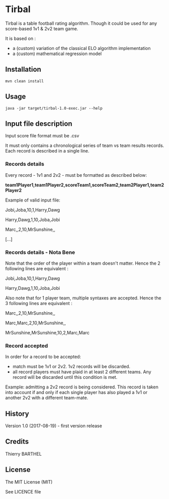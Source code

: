 # Tirbal
 
Tirbal is a table football rating algorithm. 
Though it could be used for any score-based 1v1 & 2v2 team game.

It is based on : 
* a (custom) variation of the classical ELO algorithm implementation
* a (custom) mathematical regression model

 
## Installation
 
`mvn clean install`
 
## Usage
 
`java -jar target/tirbal-1.0-exec.jar --help`

## Input file description

Input score file format must be .csv

It must only contains a chronological series of team vs team results records.
Each record is described in a single line.


### Records details

Every record - 1v1 and 2v2 - must be formatted as described below:

**team1Player1,team1Player2,scoreTeam1,scoreTeam2,team2Player1,team2Player2**


Example of valid input file:

Jobi,Joba,10,1,Harry,Dawg

Harry,Dawg,1,10,Joba,Jobi

Marc,,2,10,MrSunshine,,

[...]

### Records details - Nota Bene

Note that the order of the player within a team doesn't matter.
Hence the 2 following lines are equivalent :

Jobi,Joba,10,1,Harry,Dawg

Harry,Dawg,1,10,Joba,Jobi

Also note that for 1 player team, multiple syntaxes are accepted.
Hence the 3 following lines are equivalent :

Marc,,2,10,MrSunshine,,

Marc,Marc,2,10,MrSunshine,,

MrSunshine,MrSunshine,10,2,Marc,Marc

### Record accepted
 
In order for a record to be accepted:
* match must be 1v1 or 2v2. 1v2 records will be discarded.
* all record players must have plaid in at least 2 different teams. Any record will be discarded until this condition is met.

Example: admitting a 2v2 record is being considered. This record is taken into account if and only if each single player has also played a 1v1 or another 2v2 with a different team-mate. 
 
## History
 
Version 1.0 (2017-08-19) - first version release
 
## Credits
 
Thierry BARTHEL
 
## License
 
The MIT License (MIT)

See LICENCE file
